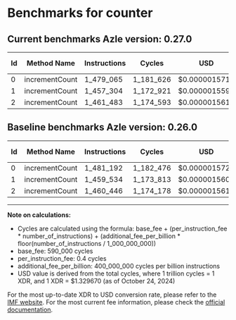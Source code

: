 # Benchmarks for counter

## Current benchmarks Azle version: 0.27.0

| Id  | Method Name    | Instructions | Cycles    | USD           | USD/Million Calls | Change                            |
| --- | -------------- | ------------ | --------- | ------------- | ----------------- | --------------------------------- |
| 0   | incrementCount | 1_479_065    | 1_181_626 | $0.0000015712 | $1.57             | <font color="green">-2_127</font> |
| 1   | incrementCount | 1_457_304    | 1_172_921 | $0.0000015596 | $1.55             | <font color="green">-2_230</font> |
| 2   | incrementCount | 1_461_483    | 1_174_593 | $0.0000015618 | $1.56             | <font color="red">+1_037</font>   |

## Baseline benchmarks Azle version: 0.26.0

| Id  | Method Name    | Instructions | Cycles    | USD           | USD/Million Calls |
| --- | -------------- | ------------ | --------- | ------------- | ----------------- |
| 0   | incrementCount | 1_481_192    | 1_182_476 | $0.0000015723 | $1.57             |
| 1   | incrementCount | 1_459_534    | 1_173_813 | $0.0000015608 | $1.56             |
| 2   | incrementCount | 1_460_446    | 1_174_178 | $0.0000015613 | $1.56             |

---

**Note on calculations:**

- Cycles are calculated using the formula: base_fee + (per_instruction_fee \* number_of_instructions) + (additional_fee_per_billion \* floor(number_of_instructions / 1_000_000_000))
- base_fee: 590_000 cycles
- per_instruction_fee: 0.4 cycles
- additional_fee_per_billion: 400_000_000 cycles per billion instructions
- USD value is derived from the total cycles, where 1 trillion cycles = 1 XDR, and 1 XDR = $1.329670 (as of October 24, 2024)

For the most up-to-date XDR to USD conversion rate, please refer to the [IMF website](https://www.imf.org/external/np/fin/data/rms_sdrv.aspx).
For the most current fee information, please check the [official documentation](https://internetcomputer.org/docs/current/developer-docs/gas-cost#execution).
